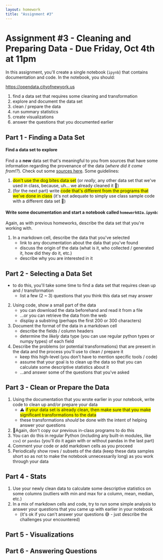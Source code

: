 ```yaml
---
layout: homework
title: "Assignment #3"
---
```

<style>
.hl {
	background-color: yellow;
}
img {
    border: 1px solid #000;
}

.warning {
    background-color: yellow;
    color: #aa1122;
    font-weight: bold;
}

.hidden {
    display: none;
}

.hintButton {
    color: #7788ff;
    cursor: pointer;
}
</style>
<script>
document.addEventListener('DOMContentLoaded', hideHints);

function hideHints(evt) {
    document.querySelectorAll('.hint').forEach((ele, i) => {
        const div = document.createElement('div');
        div.id = 'hint' + i + 'Button';
        ele.id = 'hint' + i;
        ele.classList.add('hidden');
        div.addEventListener('click', onClick);
        div.textContent = 'Show Hint';
        div.className = 'hintButton';
        ele.parentNode.insertBefore(div, ele);
    });

}

function onClick(evt) {
    const hintId = this.id.replace('Button', '');
    const hint = document.getElementById(hintId);
    hint.classList.toggle('hidden');
    this.textContent = this.textConent === 'Show Hint' ? 'Hide Hint' : 'Show Hint';
}
</script>

# Assignment #3 - Cleaning and Preparing Data - Due Friday, Oct 4th at 11pm

In this assignment, you'll create a single notebook (`ipynb`) that contains documentation and code. In the notebook, you should:

https://opendata.cityofnewyork.us

1. find a data set that requires some cleaning and transformation
2. explore and document the data set
3. clean / prepare the data
4. run summary statistics
5. create visualizations
6. answer the questions that you documented earlier

## Part 1 - Finding a Data Set

#### Find a data set to explore

Find a a __new__ data set that's meaningful to you from sources that have some information regarding the provenance of the data (_where did it come from!?_). Check out some [sources here](../data-sets.html). Some guidelines:

1. <span class="hl">don't use the dog bites data set</span> (or _really_, any other data set that we've used in class, because, uh... we already cleaned it 🙁)
2. (for the next part) write <span class="hl">code that's different from the programs that we've done in class</span> (it's not adequate to simply use class sample code with a different data set 🙅)

#### Write some documentation and start a notebook called `homework02a.ipynb`:

Again, as with previous homeworks, describe the data set that you're working with.

1. In a markdown cell, describe the data that you've selected
	* link to any documentation about the data that you've found 
	* discuss the origin of the data (what is it, who collected / generated it, how did they do it, etc.)
	* describe why you are interested in it 

## Part 2 - Selecting a Data Set

* to do this, you'll take some time to find a data set that requires clean up and / transformation
	* list a few (2 ~ 3)  questions that you think this data set may answer
2. Using code, show a small part of the data
	* you can download the data beforehand and read it from a file
	* ...or you can retrieve the data from the web
	* display a substring (perhaps the first 200 or 300 characters)
3. Document the format of the data in a markdown cell
	* describe the fields / column headers 
	* determine the _likely_ data type (you can use regular python types or numpy types) of each field
4. Describe the problems (or potential transformations) that are present in the data and the process you'll use to clean / prepare it 
	* keep this high-level (you don't have to mention specific tools / code)
	* assume that your goal is to clean up the data so that you can calculate some descriptive statistics about it
	* ...and answer some of the questions that you've asked

## Part 3 - Clean or Prepare the Data

1. Using the documentation that you wrote earlier in your notebook, write code to clean up and/or prepare your data
	* ⚠️ <span class="hl">if your data set is already clean, then make sure that you make significant transformations to the data</span>
	* these transformations _should_ be done with the intent of helping answer your questions
2. 🙅Again, don't copy our previous in-class programs to do this
3. You can do this in regular Python (including any built-in modules, like `csv`) or `pandas` (you'll do it again with or without pandas in the last part)
4. Comment your code or add markdown cells as you proceed
5. Periodically show rows / subsets of the data (keep these data samples short so as not to make the notebook unnecessarily long) as you work through your data

## Part 4 - Stats 

1. Use your newly clean data to calculate some descriptive statistics on some columns (outliers with min and max for a column, mean, median, etc.)
2. In a mix of markdown cells and code, try to run some simple analysis to answer your questions that you came up with earlier in your notebook
	* (it's ok if you can't answer your questions 😅 - just describe the challenges your encountered)

## Part 5 - Visualizations

## Part 6 - Answering Questions

